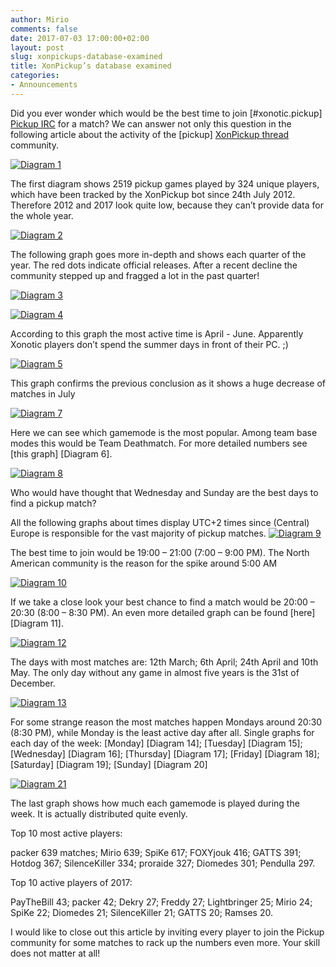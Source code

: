 ```yaml
---
author: Mirio
comments: false
date: 2017-07-03 17:00:00+02:00
layout: post
slug: xonpickups-database-examined
title: XonPickup’s database examined
categories:
- Announcements
---
```

Did you ever wonder which would be the best time to join [#xonotic.pickup] [Pickup IRC] for a match?
We can answer not only this question in the following article about the activity of the [pickup] [XonPickup thread] community.




<a href="/m/uploads/2017/07/dia1.jpg"><img src="/m/uploads/2017/07/dia1.jpg" title="Diagram 1"></a>

The first diagram shows 2519 pickup games played by 324 unique players, which have been tracked by the XonPickup bot since 24th July 2012.
Therefore 2012 and 2017 look quite low, because they can’t provide data for the whole year.

<a href="/m/uploads/2017/07/dia2.jpg"><img src="/m/uploads/2017/07/dia2.jpg" title="Diagram 2"></a>

The following graph goes more in-depth and shows each quarter of the year.
The red dots indicate official releases. After a recent decline the community stepped up and fragged a lot in the past quarter!

<a href="/m/uploads/2017/07/dia3.jpg"><img src="/m/uploads/2017/07/dia3.jpg" title="Diagram 3"></a>

<a href="/m/uploads/2017/07/dia4.jpg"><img src="/m/uploads/2017/07/dia4.jpg" title="Diagram 4"></a>

According to this graph the most active time is April - June. Apparently Xonotic players don’t spend the summer days in front of their PC. ;)

<a href="/m/uploads/2017/07/dia5.jpg"><img src="/m/uploads/2017/07/dia5.jpg" title="Diagram 5"></a>

This graph confirms the previous conclusion as it shows a huge decrease of matches in July

<a href="/m/uploads/2017/07/dia7.jpg"><img src="/m/uploads/2017/07/dia7.jpg" title="Diagram 7"></a>

Here we can see which gamemode is the most popular. Among team base modes this would be Team Deathmatch. For more detailed numbers see [this graph] [Diagram 6].

<a href="/m/uploads/2017/07/dia8.jpg"><img src="/m/uploads/2017/07/dia8.jpg" title="Diagram 8"></a>

Who would have thought that Wednesday and Sunday are the best days to find a pickup match?

All the following graphs about times display UTC+2 times since (Central) Europe is responsible for the vast majority of pickup matches.
<a href="/m/uploads/2017/07/dia9.jpg"><img src="/m/uploads/2017/07/dia9.jpg" title="Diagram 9"></a>

The best time to join would be 19:00 – 21:00 (7:00 – 9:00 PM).
The North American community is the reason for the spike around 5:00 AM

<a href="/m/uploads/2017/07/dia10.jpg"><img src="/m/uploads/2017/07/dia10.jpg" title="Diagram 10"></a>

If we take a close look your best chance to find a match would be 20:00 – 20:30 (8:00 – 8:30 PM). An even more detailed graph can be found [here][Diagram 11].

<a href="/m/uploads/2017/07/dia12.jpg"><img src="/m/uploads/2017/07/dia12.jpg" title="Diagram 12"></a>

The days with most matches are: 12th March; 6th April; 24th April and 10th May.
The only day without any game in almost five years is the 31st of December.

<a href="/m/uploads/2017/07/dia13.jpg"><img src="/m/uploads/2017/07/dia13.jpg" title="Diagram 13"></a>

For some strange reason the most matches happen Mondays around 20:30 (8:30 PM), while Monday is the least active day after all.
Single graphs for each day of the week: [Monday] [Diagram 14]; [Tuesday] [Diagram 15]; [Wednesday] [Diagram 16]; [Thursday] [Diagram 17]; [Friday] [Diagram 18]; [Saturday] [Diagram 19]; [Sunday] [Diagram 20]

<a href="/m/uploads/2017/07/dia21.jpg"><img src="/m/uploads/2017/07/dia21.jpg" title="Diagram 21"></a>

The last graph shows how much each gamemode is played during the week. It is actually distributed quite evenly.

Top 10 most active players:

packer 639 matches; Mirio 639; SpiKe 617; FOXYjouk 416; GATTS 391; Hotdog 367; SilenceKiller 334; proraide 327; Diomedes 301; Pendulla 297.

Top 10 active players of 2017:

PayTheBill 43; packer 42; Dekry 27; Freddy 27; Lightbringer 25; Mirio 24; SpiKe 22; Diomedes 21; SilenceKiller 21; GATTS 20; Ramses 20.



I would like to close out this article by inviting every player to join the Pickup community for some matches to rack up the numbers even more. Your skill does not matter at all!


[XonPickup thread]: https://forums.xonotic.org/showthread.php?tid=1877
[Pickup IRC]: https://webchat.quakenet.org/?channels=xonotic.pickup
[Diamgram 6]: http://xonotic.org/m/uploads/2017/07/dia6.jpg
[Diamgram 11]: http://xonotic.org/m/uploads/2017/07/dia11.jpg
[Diamgram 14]: http://xonotic.org/m/uploads/2017/07/dia14.jpg
[Diamgram 15]: http://xonotic.org/m/uploads/2017/07/dia15.jpg
[Diamgram 16]: http://xonotic.org/m/uploads/2017/07/dia16.jpg
[Diamgram 17]: http://xonotic.org/m/uploads/2017/07/dia17.jpg
[Diamgram 18]: http://xonotic.org/m/uploads/2017/07/dia18.jpg
[Diamgram 19]: http://xonotic.org/m/uploads/2017/07/dia19.jpg
[Diamgram 20]: http://xonotic.org/m/uploads/2017/07/dia20.jpg